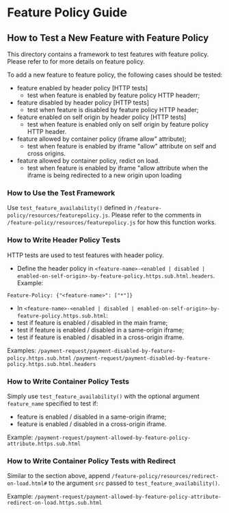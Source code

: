 # Feature Policy Guide
## How to Test a New Feature with Feature Policy

This directory contains a framework to test features with feature policy. Please
refer to <path-to-feature-policy-guide> for more details on feature policy.

To add a new feature to feature policy, the following cases should be tested:
* feature enabled by header policy [HTTP tests]
    + test when feature is enabled by feature policy HTTP headerr;
* feature disabled by header policy [HTTP tests]
    + test when feature is disabled by feature policy HTTP header;
* feature enabled on self origin by header policy [HTTP tests]
    + test when feature is enabled only on self origin by feature policy HTTP
    header.
* feature allowed by container policy (iframe allow" attribute);
    + test when feature is enabled by iframe "allow" attribute on self and cross
    origins.
* feature allowed by container policy, redict on load.
    + test when feature is enabled by iframe "allow attribute when the iframe is
    being redirected to a new origin upon loading

### How to Use the Test Framework
Use ```test_feature_availability()``` defined in
```/feature-policy/resources/featurepolicy.js```. Please refer to the comments
in ```/feature-policy/resources/featurepolicy.js``` for how this function works.

### How to Write Header Policy Tests
HTTP tests are used to test features with header policy.

* Define the header policy in ```<feature-name>-<enabled | disabled |
enabled-on-self-origin>-by-feature-policy.https.sub.html.headers```. Example:
```
Feature-Policy: {"<feature-name>": ["*"]}
```

* In ```<feature-name>-<enabled | disabled |
enabled-on-self-origin>-by-feature-policy.https.sub.html```:
* test if feature is enabled / disabled in the main frame;
* test if feature is enabled / disabled in a same-origin iframe;
* test if feature is enabled / disabled in a cross-origin iframe.

Examples:
```/payment-request/payment-disabled-by-feature-policy.https.sub.html```
```/payment-request/payment-disabled-by-feature-policy.https.sub.html.headers```

### How to Write Container Policy Tests
Simply use ```test_feature_availability()``` with the optional argument
```feature_name``` specified to test if:
* feature is enabled / disabled in a same-origin iframe;
* feature is enabled / disabled in a cross-origin iframe.

Example:
```/payment-request/payment-allowed-by-feature-policy-attribute.https.sub.html```

### How to Write Container Policy Tests with Redirect
Similar to the section above, append
```/feature-policy/resources/redirect-on-load.html#``` to the argument ```src```
passed to ```test_feature_availability()```.

Example:
```/payment-request/payment-allowed-by-feature-policy-attribute-redirect-on-load.https.sub.html```

